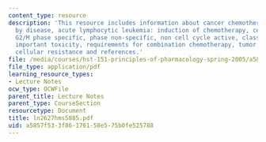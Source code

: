 ```yaml
---
content_type: resource
description: 'This resource includes information about cancer chemotherapy - effectiveness
  by disease, acute lymphocytic leukemia: induction of chemotherapy, cell cycle active,
  G2/M phase specific, phase non-specific, non cell cycle active, classification by
  important toxicity, requirements for combination chemotherapy, tumor host resistance,
  cellular resistance and references.'
file: /media/courses/hst-151-principles-of-pharmacology-spring-2005/a5857f533f86176158e575b0fe525788_ln2627hms5885.pdf
file_type: application/pdf
learning_resource_types:
- Lecture Notes
ocw_type: OCWFile
parent_title: Lecture Notes
parent_type: CourseSection
resourcetype: Document
title: ln2627hms5885.pdf
uid: a5857f53-3f86-1761-58e5-75b0fe525788
---
```

